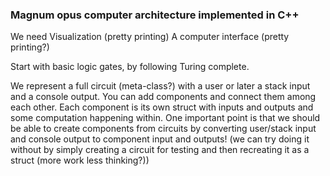 ### Magnum opus computer architecture implemented in C++

We need Visualization (pretty printing)
A computer interface (pretty printing?)

Start with basic logic gates, by following Turing complete.

We represent a full circuit (meta-class?) with a user or later a stack input and a console output.
You can add components and connect them among each other.
Each component is its own struct with inputs and outputs and some computation happening within.
One important point is that we should be able to create components from circuits by converting user/stack input and console output to component input and outputs! (we can try doing it without by simply creating a circuit for testing and then recreating it as a struct (more work less thinking?))


